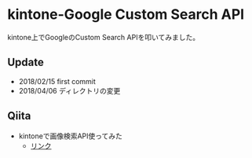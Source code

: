 # kintone-Google Custom Search API
kintone上でGoogleのCustom Search APIを叩いてみました。<br/>

## Update
- 2018/02/15 first commit
- 2018/04/06 ディレクトリの変更

## Qiita
- kintoneで画像検索API使ってみた
  - [リンク](https://qiita.com/RyBB/items/b87a92815854ed5c74af)